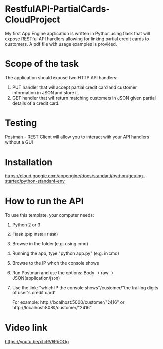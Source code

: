 # RestfulAPI-PartialCards-CloudProject
My first App Engine application is written in Python using flask that will expose RESTful API handlers allowing for linking partial credit cards to customers. A pdf file with usage examples is provided.

# Scope of the task
The application should expose two HTTP API handlers:
1. PUT handler that will accept partial credit card and customer information in JSON and store it.
2. GET handler that will return matching customers in JSON given partial details of a credit card.

# Testing
Postman - REST Client will allow you to interact with your API handlers without a GUI

# Installation

https://cloud.google.com/appengine/docs/standard/python/getting-started/python-standard-env

# How to run the API
To use this template, your computer needs:

1. Python 2 or 3
2. Flask (pip install flask)
3. Browse in the folder (e.g. using cmd)
4. Running the app, type "python app.py" (e.g. in cmd)
5. Browse to the IP which the console shows
6. Run Postman and use the options: Body -> raw -> JSON(application/json)
7. Use the link:  "which IP the console shows"/customer/"the trailing digits of user's credit card"

   For example: http://localhost:5000/customer/"2416" or http://localhost:8080/customer/"2416"


# Video link
https://youtu.be/xfcRV6PbOOg

